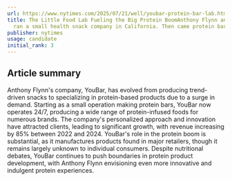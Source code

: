 ```yaml
---
url: https://www.nytimes.com/2025/07/21/well/youbar-protein-bar-lab.html
title: The Little Food Lab Fueling the Big Protein BoomAnthony Flynn and his family
  ran a small health snack company in California. Then came protein bar mania.
publisher: nytimes
usage: candidate
initial_rank: 3
---
```

## Article summary
Anthony Flynn's company, YouBar, has evolved from producing trend-driven snacks to specializing in protein-based products due to a surge in demand. Starting as a small operation making protein bars, YouBar now operates 24/7, producing a wide range of protein-infused foods for numerous brands. The company's personalized approach and innovation have attracted clients, leading to significant growth, with revenue increasing by 85% between 2022 and 2024. YouBar's role in the protein boom is substantial, as it manufactures products found in major retailers, though it remains largely unknown to individual consumers. Despite nutritional debates, YouBar continues to push boundaries in protein product development, with Anthony Flynn envisioning even more innovative and indulgent protein experiences.
